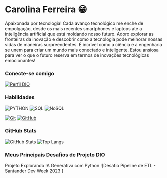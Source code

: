 # Carolina Ferreira 😁

Apaixonada por tecnologia! 
Cada avanço tecnológico me enche de empolgação, desde os mais recentes smartphones e laptops até a inteligência artificial que está moldando nosso futuro. Adoro explorar as fronteiras da inovação e descobrir como a tecnologia pode melhorar nossas vidas de maneiras surpreendentes. 
É incrível como a ciência e a engenharia se unem para criar um mundo mais conectado e inteligente. Estou ansiosa para ver o que o futuro reserva em termos de inovações tecnológicas emocionantes!


### Conecte-se comigo
[![Perfil DIO](https://img.shields.io/badge/-Meu%20Perfil%20na%20DIO-30A3DC?style=for-the-badge)](https://web.dio.me/users/carolferreira_negra/)

### Habilidades
![PYTHON](https://img.shields.io/badge/PYTHON%20-%20blue)
![SQL](https://img.shields.io/badge/SQL-%20pink)
![NoSQL](https://img.shields.io/badge/NoSQL-%20orange)

[![Git](https://img.shields.io/badge/Git-000?style=for-the-badge&logo=git&logoColor=E94D5F)](https://git-scm.com/doc) 
[![GitHub](https://img.shields.io/badge/GitHub-000?style=for-the-badge&logo=github&logoColor=30A3DC)](https://docs.github.com/)

### GitHub Stats
![GitHub Stats](https://github-readme-stats.vercel.app/api?username=carolferreiras&theme=transparent&bg_color=000&border_color=30A3DC&show_icons=true&icon_color=30A3DC&title_color=E94D5F&text_color=FFF)
![Top Langs](https://github-readme-stats-git-masterrstaa-rickstaa.vercel.app/api/top-langs/?username=carolferreiras&layout=compact&bg_color=000&border_color=30A3DC&title_color=E94D5F&text_color=FFF)

### Meus Principais Desafios de Projeto DIO
Projeto Explorando IA Generativa com Python
![Desafio Pipeline de ETL - Santander Dev Week 2023 ]

<!---
carolferreiras/carolferreiras is a ✨ special ✨ repository because its `README.md` (this file) appears on your GitHub profile.
You can click the Preview link to take a look at your changes.
--->
